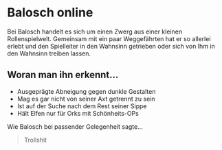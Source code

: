 # Balosch online

Bei Balosch handelt es sich um einen Zwerg aus einer kleinen Rollenspielwelt. Gemeinsam mit ein paar Weggefährten hat er so allerlei erlebt und den Spielleiter in den Wahnsinn getrieben oder sich von Ihm in den Wahnsinn treiben lassen.

## Woran man ihn erkennt...

* Ausgeprägte Abneigung gegen dunkle Gestalten
* Mag es gar nicht von seiner Axt getrennt zu sein
* Ist auf der Suche nach dem Rest seiner Sippe
* Hält Elfen nur für Orks mit Schönheits-OPs

Wie Balosch bei passender Gelegenheit sagte...

> Trollshit

